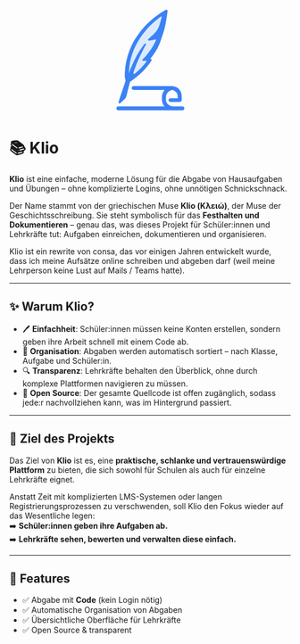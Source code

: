 <p align="center">
<svg xmlns="http://www.w3.org/2000/svg" xmlns:xlink="http://www.w3.org/1999/xlink" width="484" height="200" viewBox="0 0 484 689"><path fill="none" d="M0 0L484 0L484 689L0 689L0 0Z"/>
<path fill="#3B82F6" d="M341.817 38.0921C354.767 36.7549 349.829 51.3787 348.709 59.1511L344.035 90.9505C340.106 115.941 335.542 140.802 328.836 165.216C324.941 180.762 318.601 195.95 313.923 211.153C304.845 240.656 295.19 266.393 278.496 292.551C267.121 310.376 257.178 325.501 243.21 341.732C260.778 342.154 249.033 355.543 243.813 363.061C212.41 408.285 171.253 446.128 126.666 478.074C125.039 479.24 120.035 482.506 119.153 483.999C117.237 487.24 114.823 497.74 113.949 501.133L104.652 537.842C102.093 548.249 96.8163 575.722 91.9685 582.954C88.426 588.239 82.9956 592.656 78.3479 596.967L58.9229 614.66C52.7254 619.623 46.3851 615.321 48.202 607.82C49.1653 603.843 50.4768 600.093 51.736 596.207L56.9044 579.816C65.3142 553.709 74.3461 527.87 83.3317 501.961C86.5582 492.658 89.5807 483.536 91.6734 473.901C84.7351 458.283 86.1282 440.236 87.0234 423.542C89.4179 378.889 98.6222 334.611 114.292 292.734C118.562 281.324 123.765 270.241 128.558 259.045C140.122 231.938 156.746 207.715 174.317 184.209C179.406 177.332 184.467 170.364 189.8 163.679C219.006 127.071 253.909 95.7392 292.342 69.0903C306.23 59.4605 320.276 50.0299 334.989 41.7078C337.271 40.4175 339.417 39.1675 341.817 38.0921Z"/>
<path fill="#DBEAFE" d="M312.947 78.3205L313.555 78.4608C315.077 82.7911 307.883 108.771 306.051 114.731C302.024 126.883 298.762 140.423 293.008 151.934C280.076 177.8 255.672 197.809 234.394 216.766C231.75 219.122 228.674 221.333 229.957 225.432C230.683 227.75 233.353 229.144 235.659 228.926C240.906 228.47 246.318 227.315 251.511 226.372L280.6 221.161C276.827 232.712 271.331 243.454 265.268 253.956C261.109 261.161 256.888 269.601 252.435 276.56C248.749 282.319 243.42 289.102 239.185 294.811C231.924 304.598 224.641 314.233 216.69 323.615C210.171 331.307 200.443 339.499 194.287 347.643C193.832 348.244 193.766 350.074 194.132 350.689C199.126 357.102 211.337 351.725 218.164 354.227C220.457 355.067 219.954 357.96 219.045 359.561C216.053 364.828 211.704 369.553 207.798 374.196C191.595 393.457 174.23 411.931 154.791 427.972C152.888 429.477 147.032 434.62 144.796 434.908C133.28 436.392 145.963 407.791 147.15 404.411C161.19 364.43 178.804 325.701 198.373 288.161C203.311 278.93 208.254 269.688 213.174 260.46C214.799 257.412 218.471 253.609 217.685 250.11C217.282 247.722 212.817 246.094 211.03 247.468C206.145 251.226 201.325 258.918 197.574 263.802C170.307 299.307 149.949 339.078 131.922 379.886C124.174 397.425 116.711 414.697 110.303 432.786C110.52 431.067 110.787 429.193 111.084 427.49C113.475 413.77 113.188 399.643 115.038 385.917C124.282 317.311 152.084 251.268 192.778 195.42C199.297 186.473 206.323 178.009 213.432 169.533C229.328 150.058 246.464 132.161 265.342 115.557C280.638 102.103 295.655 89.2338 312.947 78.3205Z"/>
<path fill="#3B82F6" d="M139.144 510.123L139.857 510.084C146.242 509.751 153.482 509.904 159.928 509.906L192.535 509.918L292.422 509.913L348.363 509.923C360.197 509.879 374.28 509.165 385.838 510.901C404.899 513.763 422.251 525.328 430.877 542.751C437.406 555.937 437.989 569.315 437.86 583.804C437.941 596.769 439.879 607.584 422.768 607.893C409.674 608.248 396.079 607.907 382.927 607.971C377.175 607.757 370.555 608.396 364.945 607.195C353.788 604.754 354.297 587.606 365.377 585.663C369.541 584.934 376.925 585.363 381.225 585.367L412.927 585.282C413.09 570.119 413.936 557.412 401.592 546.312C396.817 542.018 386.881 533.568 380.167 534.191C370.368 535.102 358.768 542.344 351.86 549.231C338.404 562.762 340.658 578.251 340.472 595.59C340.282 613.263 355.371 627.194 370.961 632.995C379.991 636.355 393.443 635.522 403.17 635.519L429.718 635.536C436.374 635.543 445.66 634.134 450.704 639.157C457.753 646.177 453.13 658.364 443.402 659.584C440.639 659.931 437.692 659.666 434.893 659.652L419.254 659.639L359.721 659.638L144.905 659.656L78.1934 659.65L57.1826 659.682C53.3403 659.688 49.2143 659.846 45.4454 659.543C36.7178 658.731 31.9047 649.416 36.081 641.761C40.2922 634.042 49.833 635.512 57.4105 635.518L76.8438 635.546L136.482 635.557L331.56 635.503C317.931 621.169 315.44 603.245 315.471 584.544C315.508 561.758 318.861 552.383 331.695 534.314C326.285 534.562 317.853 534.153 312.068 534.131L263.831 533.928L183.116 533.843C169.803 533.822 156.455 533.836 143.14 533.808C140.645 533.606 137.836 533.903 135.582 532.657C128.03 528.486 126.632 518.389 133.334 512.737C135.225 511.143 136.711 510.681 139.144 510.123Z"/>
</svg>
</p>


# 📚 Klio

**Klio** ist eine einfache, moderne Lösung für die Abgabe von Hausaufgaben und Übungen – ohne komplizierte Logins, ohne unnötigen Schnickschnack.

Der Name stammt von der griechischen Muse **Klio (Κλειώ)**, der Muse der Geschichtsschreibung. Sie steht symbolisch für das **Festhalten und Dokumentieren** – genau das, was dieses Projekt für Schüler:innen und Lehrkräfte tut: Aufgaben einreichen, dokumentieren und organisieren.

Klio ist ein rewrite von consa, das vor einigen Jahren entwickelt wurde, dass ich meine Aufsätze online schreiben und abgeben darf (weil meine Lehrperson keine Lust auf Mails / Teams hatte).

---

## ✨ Warum Klio?

- 🖊 **Einfachheit**: Schüler:innen müssen keine Konten erstellen, sondern geben ihre Arbeit schnell mit einem Code ab.
- 📂 **Organisation**: Abgaben werden automatisch sortiert – nach Klasse, Aufgabe und Schüler:in.
- 🔍 **Transparenz**: Lehrkräfte behalten den Überblick, ohne durch komplexe Plattformen navigieren zu müssen.
- 👐 **Open Source**: Der gesamte Quellcode ist offen zugänglich, sodass jede:r nachvollziehen kann, was im Hintergrund passiert.

---

## 🎯 Ziel des Projekts

Das Ziel von **Klio** ist es, eine **praktische, schlanke und vertrauenswürdige Plattform** zu bieten, die sich sowohl für Schulen als auch für einzelne Lehrkräfte eignet.

Anstatt Zeit mit komplizierten LMS-Systemen oder langen Registrierungsprozessen zu verschwenden, soll Klio den Fokus wieder auf das Wesentliche legen:  
➡️ **Schüler:innen geben ihre Aufgaben ab.**  
➡️ **Lehrkräfte sehen, bewerten und verwalten diese einfach.**

---

## 🚀 Features

- ✅ Abgabe mit **Code** (kein Login nötig)
- ✅ Automatische Organisation von Abgaben
- ✅ Übersichtliche Oberfläche für Lehrkräfte
- ✅ Open Source & transparent

